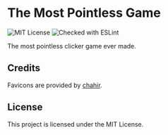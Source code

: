 # The Most Pointless Game
![MIT License](https://img.shields.io/github/license/JustKappaMan/The-Most-Pointless-Game)
![Checked with ESLint](https://img.shields.io/badge/ESLint-checked-blueviolet)

The most pointless clicker game ever made.
## Credits
Favicons are provided by [chahir](https://www.flaticon.com/authors/chahir).
## License
This project is licensed under the MIT License.